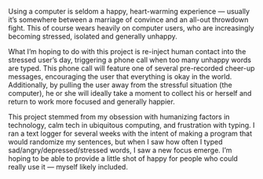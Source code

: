 Using a computer is seldom a happy, heart-warming experience — usually it’s somewhere between a marriage of convince and an all-out throwdown fight. This of course wears heavily on computer users, who are increasingly becoming stressed, isolated and generally unhappy.

What I’m hoping to do with this project is re-inject human contact into the stressed user’s day, triggering a phone call when too many unhappy words are typed. This phone call will feature one of several pre-recorded cheer-up messages, encouraging the user that everything is okay in the world. Additionally, by pulling the user away from the stressful situation (the computer), he or she will ideally take a moment to collect his or herself and return to work more focused and generally happier.

This project stemmed from my obsession with humanizing factors in technology, calm tech in ubiquitous computing, and frustration with typing. I ran a text logger for several weeks with the intent of making a program that would randomize my sentences, but when I saw how often I typed sad/angry/depressed/stressed words, I saw a new focus emerge. I’m hoping to be able to provide a little shot of happy for people who could really use it — myself likely included.
